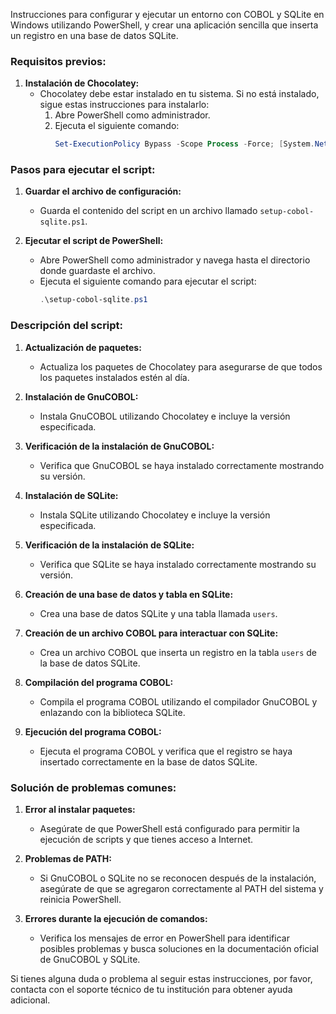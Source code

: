 Instrucciones para configurar y ejecutar un entorno con COBOL y SQLite en Windows utilizando PowerShell, y crear una aplicación sencilla que inserta un registro en una base de datos SQLite.

### Requisitos previos:

1. **Instalación de Chocolatey:**
   - Chocolatey debe estar instalado en tu sistema. Si no está instalado, sigue estas instrucciones para instalarlo:
     1. Abre PowerShell como administrador.
     2. Ejecuta el siguiente comando:
        ```ps1
        Set-ExecutionPolicy Bypass -Scope Process -Force; [System.Net.ServicePointManager]::SecurityProtocol = [System.Net.ServicePointManager]::SecurityProtocol -bor 3072; iex ((New-Object System.Net.WebClient).DownloadString('https://chocolatey.org/install.ps1'))
        ```

### Pasos para ejecutar el script:

1. **Guardar el archivo de configuración:**
   - Guarda el contenido del script en un archivo llamado `setup-cobol-sqlite.ps1`.

2. **Ejecutar el script de PowerShell:**
   - Abre PowerShell como administrador y navega hasta el directorio donde guardaste el archivo.
   - Ejecuta el siguiente comando para ejecutar el script:
     ```ps1
     .\setup-cobol-sqlite.ps1
     ```

### Descripción del script:

1. **Actualización de paquetes:**
   - Actualiza los paquetes de Chocolatey para asegurarse de que todos los paquetes instalados estén al día.

2. **Instalación de GnuCOBOL:**
   - Instala GnuCOBOL utilizando Chocolatey e incluye la versión especificada.

3. **Verificación de la instalación de GnuCOBOL:**
   - Verifica que GnuCOBOL se haya instalado correctamente mostrando su versión.

4. **Instalación de SQLite:**
   - Instala SQLite utilizando Chocolatey e incluye la versión especificada.

5. **Verificación de la instalación de SQLite:**
   - Verifica que SQLite se haya instalado correctamente mostrando su versión.

6. **Creación de una base de datos y tabla en SQLite:**
   - Crea una base de datos SQLite y una tabla llamada `users`.

7. **Creación de un archivo COBOL para interactuar con SQLite:**
   - Crea un archivo COBOL que inserta un registro en la tabla `users` de la base de datos SQLite.

8. **Compilación del programa COBOL:**
   - Compila el programa COBOL utilizando el compilador GnuCOBOL y enlazando con la biblioteca SQLite.

9. **Ejecución del programa COBOL:**
   - Ejecuta el programa COBOL y verifica que el registro se haya insertado correctamente en la base de datos SQLite.

### Solución de problemas comunes:

1. **Error al instalar paquetes:**
   - Asegúrate de que PowerShell está configurado para permitir la ejecución de scripts y que tienes acceso a Internet.

2. **Problemas de PATH:**
   - Si GnuCOBOL o SQLite no se reconocen después de la instalación, asegúrate de que se agregaron correctamente al PATH del sistema y reinicia PowerShell.

3. **Errores durante la ejecución de comandos:**
   - Verifica los mensajes de error en PowerShell para identificar posibles problemas y busca soluciones en la documentación oficial de GnuCOBOL y SQLite.

Si tienes alguna duda o problema al seguir estas instrucciones, por favor, contacta con el soporte técnico de tu institución para obtener ayuda adicional.
